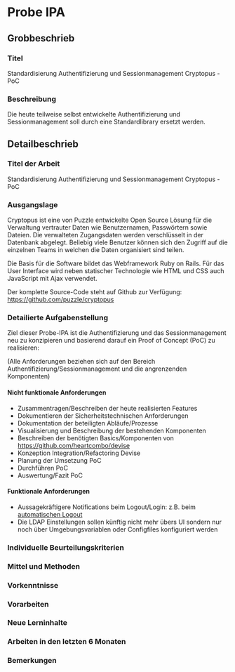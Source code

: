 # Probe IPA

## Grobbeschrieb

### Titel

Standardisierung Authentifizierung und Sessionmanagement Cryptopus - PoC

### Beschreibung

Die heute teilweise selbst entwickelte Authentifizierung und Sessionmanagement soll durch eine Standardlibrary ersetzt werden. 

## Detailbeschrieb

### Titel der Arbeit

Standardisierung Authentifizierung und Sessionmanagement Cryptopus - PoC

### Ausgangslage

Cryptopus ist eine von Puzzle entwickelte Open Source Lösung für die Verwaltung vertrauter Daten wie Benutzernamen, Passwörtern sowie Dateien. Die verwalteten Zugangsdaten werden verschlüsselt in der Datenbank abgelegt. Beliebig viele Benutzer können sich den Zugriff auf die einzelnen Teams in welchen die Daten organisiert sind teilen.

Die Basis für die Software bildet das Webframework Ruby on Rails. Für das User Interface wird neben statischer Technologie wie HTML und CSS auch JavaScript mit Ajax verwendet. 

Der komplette Source-Code steht auf Github zur Verfügung: https://github.com/puzzle/cryptopus

### Detailierte Aufgabenstellung

Ziel dieser Probe-IPA ist die Authentifizierung und das Sessionmanagement neu zu konzipieren und basierend darauf ein Proof of Concept (PoC) zu realisieren:

(Alle Anforderungen beziehen sich auf den Bereich Authentifizierung/Sessionmanagement und die angrenzenden Komponenten)

#### Nicht funktionale Anforderungen
* Zusammentragen/Beschreiben der heute realisierten Features
* Dokumentieren der Sicherheitstechnischen Anforderungen
* Dokumentation der beteiligten Abläufe/Prozesse
* Visualisierung und Beschreibung der bestehenden Komponenten
* Beschreiben der benötigten Basics/Komponenten von https://github.com/heartcombo/devise
* Konzeption Integration/Refactoring Devise
* Planung der Umsetzung PoC
* Durchführen PoC
* Auswertung/Fazit PoC

#### Funktionale Anforderungen
* Aussagekräftigere Notifications beim Logout/Login: z.B. beim [automatischen Logout](https://github.com/puzzle/cryptopus/issues/169)
* Die LDAP Einstellungen sollen künftig nicht mehr übers UI sondern nur noch über Umgebungsvariablen oder Configfiles konfiguriert werden

### Individuelle Beurteilungskriterien

### Mittel und Methoden

### Vorkenntnisse

### Vorarbeiten

### Neue Lerninhalte

### Arbeiten in den letzten 6 Monaten

### Bemerkungen
